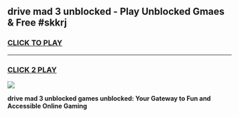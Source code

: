 
## drive mad 3 unblocked - Play Unblocked Gmaes & Free #skkrj
<h3>
<a href="https://news.freeplayer.one?title=drive_mad_3_unblocked&ref=24F">CLICK TO PLAY</a></h3>
<hr>

<h3>
<a href="https://news.freeplayer.one?title=drive_mad_3_unblocked&ref=24F">CLICK 2 PLAY</a>
  
</h3>

<a href="https://news.freeplayer.one?title=drive_mad_3_unblocked&ref=24F/"><img src="https://clearcache.store/games.png"></a>


**drive mad 3 unblocked games unblocked: Your Gateway to Fun and Accessible Online Gaming**
